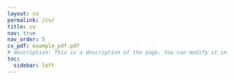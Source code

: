 ```yaml
---
layout: cv
permalink: /cv/
title: cv
nav: true
nav_order: 5
cv_pdf: example_pdf.pdf
# description: This is a description of the page. You can modify it in '_pages/cv.md'. You can also change or remove the top pdf download button.
toc:
  sidebar: left
---
```

